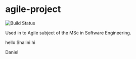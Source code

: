 # agile-project
![Build Status](https://img.shields.io/jenkins/build?jobUrl=http://ec2-34-244-234-125.eu-west-1.compute.amazonaws.com/job/agile-project/&style=for-the-badge)

Used in to Agile subject of the MSc in Software Engineering.

 hello Shalini 
 hi


Daniel

